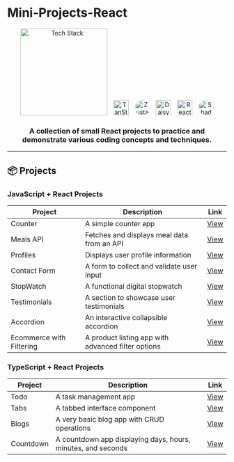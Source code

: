 # Mini-Projects-React

<div align="center">
  <img src="https://skillicons.dev/icons?i=js,ts,react,tailwind,github" alt="Tech Stack" width="200" style="margin: 0 5px;">
  <img src="https://tanstack.com/assets/logo-color-100w-br5_Ikqp.png" alt="TanStack" width="35" style="margin: 0 5px;">
  <img src="https://encrypted-tbn0.gstatic.com/images?q=tbn:ANd9GcRpHj4UwTW4ANSlNjzQOiiOqfDa6kal9RpF0A&s" alt="Zustand" width="35" style="margin: 0 5px; border-radius:50%">
  <img src="https://img.daisyui.com/images/daisyui/daisyui-logo-2000.png" alt="DaisyUI" width="35" style="margin: 0 5px;">
  <img src="https://react-hook-form.com/images/logo/react-hook-form-logo-only.svg" alt="React Hook Form" width="35" style="margin: 0 5px;">
  <img src="https://avatars.githubusercontent.com/u/139895814?v=4" alt="Shadcn UI" width="35" style="margin: 0 5px; border-radius:50%">  
</div>

<h3 align="center">
  A collection of small React projects to practice and demonstrate various coding concepts and techniques.
</h3>

---

## 📦 Projects

### JavaScript + React Projects

<div align="center">

| Project                  | Description                                        | Link                                                                                                                     |
| ------------------------ | -------------------------------------------------- | ------------------------------------------------------------------------------------------------------------------------ |
| Counter                  | A simple counter app                               | [View](https://github.com/soumadip-dev/Mini-Projects-React/blob/main/BASIC-PROJECT-JS-REACT/src/routes/Counter.jsx)      |
| Meals API                | Fetches and displays meal data from an API         | [View](https://github.com/soumadip-dev/Mini-Projects-React/blob/main/BASIC-PROJECT-JS-REACT/src/routes/Meals.lazy.jsx)   |
| Profiles                 | Displays user profile information                  | [View](https://github.com/soumadip-dev/Mini-Projects-React/blob/main/BASIC-PROJECT-JS-REACT/src/routes/Profiles.jsx)     |
| Contact Form             | A form to collect and validate user input          | [View](https://github.com/soumadip-dev/Mini-Projects-React/blob/main/BASIC-PROJECT-JS-REACT/src/routes/Form.jsx)         |
| StopWatch                | A functional digital stopwatch                     | [View](https://github.com/soumadip-dev/Mini-Projects-React/blob/main/BASIC-PROJECT-JS-REACT/src/routes/StopWatch.jsx)    |
| Testimonials             | A section to showcase user testimonials            | [View](https://github.com/soumadip-dev/Mini-Projects-React/blob/main/BASIC-PROJECT-JS-REACT/src/routes/Testimonials.jsx) |
| Accordion                | An interactive collapsible accordion               | [View](https://github.com/soumadip-dev/Mini-Projects-React/blob/main/BASIC-PROJECT-JS-REACT/src/routes/Accordion.jsx)    |
| Ecommerce with Filtering | A product listing app with advanced filter options | [View](https://github.com/soumadip-dev/Mini-Projects-React/tree/main/E-COMMERCE-FILTERING-PROJECT-JS-REACT)              |

</div>

### TypeScript + React Projects

<div align="center">

| Project   | Description                                                  | Link                                                                                                                        |
| --------- | ------------------------------------------------------------ | --------------------------------------------------------------------------------------------------------------------------- |
| Todo      | A task management app                                        | [View](https://github.com/soumadip-dev/Mini-Projects-React/blob/main/TYPESCRIPT-REACT-LEARNING/src/Components/TodoList.tsx) |
| Tabs      | A tabbed interface component                                 | [View](https://github.com/soumadip-dev/Mini-Projects-React/tree/main/TABS-PROJECT-TS-REACT)                                 |
| Blogs     | A very basic blog app with CRUD operations                   | [View](https://github.com/soumadip-dev/Mini-Projects-React/tree/main/BLOGS-PROJECT-TS_REACT)                                |
| Countdown | A countdown app displaying days, hours, minutes, and seconds | [View](https://github.com/soumadip-dev/Mini-Projects-React/tree/main/COUNTDOWN-PROJECT-TS-REACT)                            |

</div>
